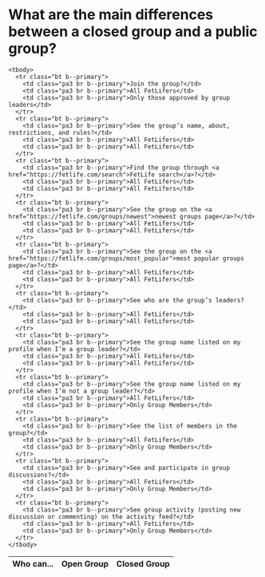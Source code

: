 # What are the main differences between a closed group and a public group?

<div class="overflow-auto overflow-scrolling-touch">
  <table class="w-100 bg-near-black shadow-4 collapse ba b--primary">
    <thead>
      <tr class="bt b--primary">
        <th class="pa3 f6 fw7 gray ttu nowrap tl br b--primary">Who can...</th>
        <th class="pa3 f6 fw7 gray ttu nowrap tl br b--primary">Open Group</th>
        <th class="pa3 f6 fw7 gray ttu nowrap tl br b--primary">Closed Group</th>
      </tr>
    </thead>

    <tbody>
      <tr class="bt b--primary">
        <td class="pa3 br b--primary">Join the group?</td>
        <td class="pa3 br b--primary">All FetLifers</td>
        <td class="pa3 br b--primary">Only those approved by group leaders</td>
      </tr>
      <tr class="bt b--primary">
        <td class="pa3 br b--primary">See the group’s name, about, restrictions, and rules?</td>
        <td class="pa3 br b--primary">All FetLifers</td>
        <td class="pa3 br b--primary">All FetLifers</td>
      </tr>
      <tr class="bt b--primary">
        <td class="pa3 br b--primary">Find the group through <a href="https://fetlife.com/search">FetLife search</a>?</td>
        <td class="pa3 br b--primary">All FetLifers</td>
        <td class="pa3 br b--primary">All FetLifers</td>
      </tr>
      <tr class="bt b--primary">
        <td class="pa3 br b--primary">See the group on the <a href="https://fetlife.com/groups/newest">newest groups page</a>?</td>
        <td class="pa3 br b--primary">All FetLifers</td>
        <td class="pa3 br b--primary">All FetLifers</td>
      </tr>
      <tr class="bt b--primary">
        <td class="pa3 br b--primary">See the group on the <a href="https://fetlife.com/groups/most_popular">most popular groups page</a>?</td>
        <td class="pa3 br b--primary">All FetLifers</td>
        <td class="pa3 br b--primary">All FetLifers</td>
      </tr>
      <tr class="bt b--primary">
        <td class="pa3 br b--primary">See who are the group’s leaders?</td>
        <td class="pa3 br b--primary">All FetLifers</td>
        <td class="pa3 br b--primary">All FetLifers</td>
      </tr>
      <tr class="bt b--primary">
        <td class="pa3 br b--primary">See the group name listed on my profile when I’m a group leader?</td>
        <td class="pa3 br b--primary">All FetLifers</td>
        <td class="pa3 br b--primary">All FetLifers</td>
      </tr>
      <tr class="bt b--primary">
        <td class="pa3 br b--primary">See the group name listed on my profile when I’m not a group leader?</td>
        <td class="pa3 br b--primary">All FetLifers</td>
        <td class="pa3 br b--primary">Only Group Members</td>
      </tr>
      <tr class="bt b--primary">
        <td class="pa3 br b--primary">See the list of members in the group?</td>
        <td class="pa3 br b--primary">All FetLifers</td>
        <td class="pa3 br b--primary">Only Group Members</td>
      </tr>
      <tr class="bt b--primary">
        <td class="pa3 br b--primary">See and participate in group discussions?</td>
        <td class="pa3 br b--primary">All FetLifers</td>
        <td class="pa3 br b--primary">Only Group Members</td>
      </tr>
      <tr class="bt b--primary">
        <td class="pa3 br b--primary">See group activity (posting new discussion or commenting) on the activity feed?</td>
        <td class="pa3 br b--primary">All FetLifers</td>
        <td class="pa3 br b--primary">Only Group Members</td>
      </tr>
    </tbody>
  </table>
</div>
